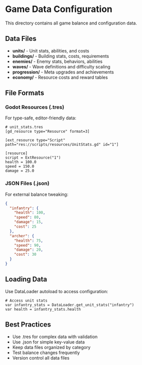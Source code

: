 # Game Data Configuration

This directory contains all game balance and configuration data.

## Data Files

- **units/** - Unit stats, abilities, and costs
- **buildings/** - Building stats, costs, requirements  
- **enemies/** - Enemy stats, behaviors, abilities
- **waves/** - Wave definitions and difficulty scaling
- **progression/** - Meta upgrades and achievements
- **economy/** - Resource costs and reward tables

## File Formats

### Godot Resources (.tres)
For type-safe, editor-friendly data:
```gdscript
# unit_stats.tres
[gd_resource type="Resource" format=3]

[ext_resource type="Script" path="res://scripts/resources/UnitStats.gd" id="1"]

[resource]
script = ExtResource("1")
health = 100.0
speed = 150.0
damage = 25.0
```

### JSON Files (.json)
For external balance tweaking:
```json
{
  "infantry": {
    "health": 100,
    "speed": 80,
    "damage": 15,
    "cost": 25
  },
  "archer": {
    "health": 75,
    "speed": 90,
    "damage": 20,
    "cost": 30
  }
}
```

## Loading Data

Use DataLoader autoload to access configuration:
```gdscript
# Access unit stats
var infantry_stats = DataLoader.get_unit_stats("infantry")
var health = infantry_stats.health
```

## Best Practices

- Use .tres for complex data with validation
- Use .json for simple key-value data
- Keep data files organized by category
- Test balance changes frequently
- Version control all data files
